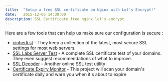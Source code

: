 ```yaml
---
title:  "Setup a free SSL certificate on Nginx with Let's Encrypt!"
date:   2015-12-05 14:30:00
description: SSL Certificate free nginx let's encrypt
---
```


Here are a few tools that can help us make sure our configuration is secure :
- [cipherli.st](https://cipherli.st) - They keep a collection of the latest, most secure SSL settings for most web servers.
- [SSL Labs Server Test](https://www.ssllabs.com/ssltest/index.html) - A complete SSL certificate test of your domains. They even suggest recommendations of what to improve.
- [SSL Decoder](https://ssldecoder.org) - Another online SSL test utility
- [Certificate Expiry Monitor](https://certificatemonitor.org) - This project will scan your domain's certificate daily and warn you when it's about to expire
